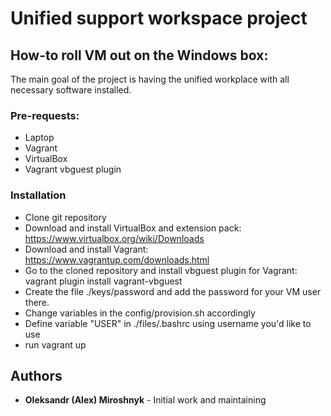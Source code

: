 # Unified support workspace project

## How-to roll VM out on the Windows box:

The main goal of the project is having the unified workplace with all necessary software installed.

### Pre-requests:

- Laptop
- Vagrant
- VirtualBox
- Vagrant vbguest plugin

### Installation


* Clone git repository
* Download and install VirtualBox and extension pack: https://www.virtualbox.org/wiki/Downloads
* Download and install Vagrant: https://www.vagrantup.com/downloads.html
* Go to the cloned repository and install vbguest plugin for Vagrant: vagrant plugin install vagrant-vbguest
* Create the file ./keys/password and add the password for your VM user there.
* Change variables in the config/provision.sh accordingly
* Define variable "USER" in ./files/.bashrc using username you'd like to use
* run vagrant up

## Authors

* **Oleksandr (Alex) Miroshnyk** - Initial work and maintaining
